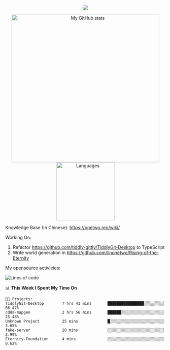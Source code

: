 <a href="https://github.com/linonetwo">
    <p align="center">
        <img src="https://github-profile-trophy.vercel.app/?username=linonetwo&column=7&theme=onedark"/>
    </p>
</a>
<a align="center" href="https://github.com/linonetwo">
  <p align="center">
    <img src="https://github-readme-stats.vercel.app/api?username=linonetwo&show_icons=true&count_private=true" alt="My GitHub stats" width="465"/>
    <img src="https://github-readme-stats.vercel.app/api/top-langs/?username=linonetwo&layout=compact&langs_count=10" alt="Languages" height="183">
  </p>
</a>

Knowledge Base (In Chinese): https://onetwo.ren/wiki/

Working On: 

1. Refactor https://github.com/tiddly-gittly/TiddlyGit-Desktop to TypeScript
1. Write world generation in https://github.com/linonetwo/Rising-of-the-Eternity

My opensource activieies:

<!--START_SECTION:waka-->
![Lines of code](https://img.shields.io/badge/From%20Hello%20World%20I%27ve%20Written-2.5%20million%20lines%20of%20code-blue)

📊 **This Week I Spent My Time On** 

```text
🐱‍💻 Projects: 
TiddlyGit-Desktop        7 hrs 41 mins       ████████████████░░░░░░░░░   66.47% 
cdda-mapgen              2 hrs 56 mins       ██████░░░░░░░░░░░░░░░░░░░   25.48% 
Unknown Project          25 mins             █░░░░░░░░░░░░░░░░░░░░░░░░   3.65% 
fake-server              20 mins             ░░░░░░░░░░░░░░░░░░░░░░░░░   2.99% 
Eternity-Foundation      4 mins              ░░░░░░░░░░░░░░░░░░░░░░░░░   0.62%

```


<!--END_SECTION:waka-->
